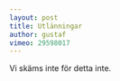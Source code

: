 ```yaml
---
layout: post
title: Utlänningar
author: gustaf
vimeo: 29598017
---
```


Vi skäms inte för detta inte.